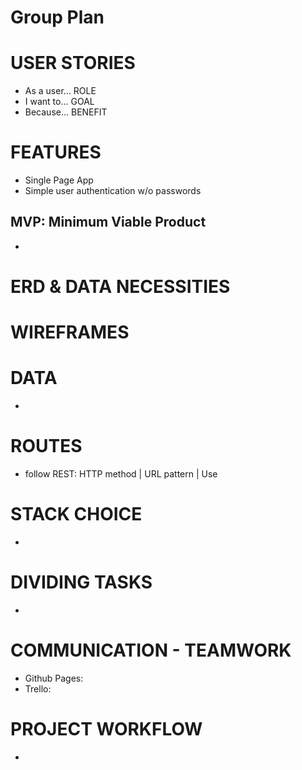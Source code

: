 # Group Plan

# USER STORIES
- As a user... ROLE
- I want to... GOAL
- Because... BENEFIT


# FEATURES
- Single Page App
- Simple user authentication w/o passwords
## MVP: Minimum Viable Product
  - 

# ERD & DATA NECESSITIES


# WIREFRAMES


# DATA
-

# ROUTES
- follow REST:
  HTTP method | URL pattern   | Use
  

# STACK CHOICE
- 

# DIVIDING TASKS
- 

# COMMUNICATION - TEAMWORK
- Github Pages:
- Trello: 

# PROJECT WORKFLOW
- 